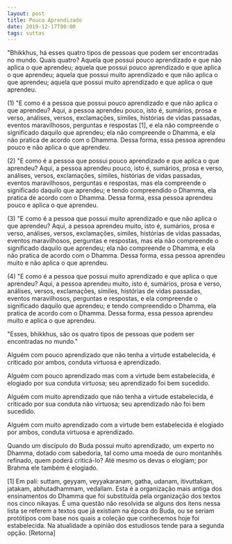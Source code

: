 ```yaml
---
layout: post
title: Pouco Aprendizado
date: 2019-12-17T00:00
tags: suttas
---
```

"Bhikkhus, há esses quatro tipos de pessoas que podem ser encontradas no mundo. Quais quatro? Aquela que possui pouco aprendizado e que não aplica o que aprendeu; aquela que possui pouco aprendizado e que aplica o que aprendeu; aquela que possui muito aprendizado e que não aplica o que aprendeu; aquela que possui muito aprendizado e que aplica o que aprendeu.

(1) "E como é a pessoa que possui pouco aprendizado e que não aplica o que aprendeu? Aqui, a pessoa aprendeu pouco, isto é, sumários, prosa e verso, análises, versos, exclamações, símiles, histórias de vidas passadas, eventos maravilhosos, perguntas e respostas [1], e ela não compreende o significado daquilo que aprendeu; ela não compreende o Dhamma, e ela não pratica de acordo com o Dhamma. Dessa forma, essa pessoa aprendeu pouco e não aplica o que aprendeu.

(2) "E como é a pessoa que possui pouco aprendizado e que aplica o que aprendeu? Aqui, a pessoa aprendeu pouco, isto é, sumários, prosa e verso, análises, versos, exclamações, símiles, histórias de vidas passadas, eventos maravilhosos, perguntas e respostas, mas ela compreende o significado daquilo que aprendeu; e tendo compreendido o Dhamma, ela pratica de acordo com o Dhamma. Dessa forma, essa pessoa aprendeu pouco e aplica o que aprendeu.

(3) "E como é a pessoa que possui muito aprendizado e que não aplica o que aprendeu? Aqui, a pessoa aprendeu muito, isto é, sumários, prosa e verso, análises, versos, exclamações, símiles, histórias de vidas passadas, eventos maravilhosos, perguntas e respostas, mas ela não compreende o significado daquilo que aprendeu; ela não compreende o Dhamma, e ela não pratica de acordo com o Dhamma. Dessa forma, essa pessoa aprendeu muito e não aplica o que aprendeu.

(4) "E como é a pessoa que possui muito aprendizado e que aplica o que aprendeu? Aqui, a pessoa aprendeu muito, isto é, sumários, prosa e verso, análises, versos, exclamações, símiles, histórias de vidas passadas, eventos maravilhosos, perguntas e respostas, e ela compreende o significado daquilo que aprendeu; e tendo compreendido o Dhamma, ela pratica de acordo com o Dhamma. Dessa forma, essa pessoa aprendeu muito e aplica o que aprendeu.

"Esses, bhikkhus, são os quatro tipos de pessoas que podem ser encontradas no mundo."

Alguém com pouco aprendizado que não tenha a virtude estabelecida, é criticado por ambos, conduta virtuosa e aprendizado.

Alguém com pouco aprendizado mas com a virtude bem estabelecida, é elogiado por sua conduta virtuosa; seu aprendizado foi bem sucedido.

Alguém com muito aprendizado que não tenha a virtude estabelecida, é criticado por sua conduta não virtuosa; seu aprendizado não foi bem sucedido.

Alguém com muito aprendizado com a virtude bem estabelecida é elogiado por ambos, conduta virtuosa e aprendizado.

Quando um discípulo do Buda possui muito aprendizado, um experto no Dhamma, dotado com sabedoria, tal como uma moeda de ouro montanhês refinado, quem poderá criticá-lo? Até mesmo os devas o elogiam; por Brahma ele também é elogiado.

[1] Em pali: suttam, geyyam, veyyakaranam, gatha, udanam, itivuttakam, jatakam, abhutadhammam, vedallam. Esta é a organização mais antiga dos ensinamentos do Dhamma que foi substituída pela organização dos textos nos cinco nikayas. É uma questão não resolvida se alguns dos itens nessa lista se referem a textos que já existiam na época do Buda, ou se seriam protótipos com base nos quais a coleção que conhecemos hoje foi estabelecida. Na atualidade a opinião dos estudiosos tende para a segunda opção. [Retorna]

